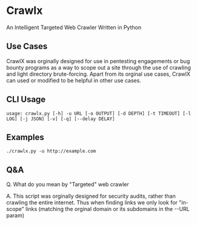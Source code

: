 # Crawlx
An Intelligent Targeted Web Crawler Written in Python

## Use Cases
CrawlX was orginally designed for use in pentesting engagements or bug bounty programs as a way to scope out a site through the use of crawling and light directory brute-forcing. Apart from its orginal use cases, CrawlX can used or modified to be helpful in other use cases.

## CLI Usage
`usage: crawlx.py [-h] -u URL [-o OUTPUT] [-d DEPTH] [-t TIMEOUT] [-l LOG] [-j JSON] [-v] [-q] [--delay DELAY]`

## Examples
`./crawlx.py -u http://example.com`

## Q&A
Q. What do you mean by "Targeted" web crawler

A. This script was orginally designed for security audits, rather than crawling the entire internet. Thus when finding links we only look for "in-scope" links (matching the orginal domain or its subdomains in the --URL param)
